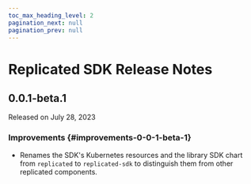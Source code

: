 ```yaml
---
toc_max_heading_level: 2
pagination_next: null
pagination_prev: null
---
```


# Replicated SDK Release Notes

<!--RELEASE_NOTES_PLACEHOLDER-->

## 0.0.1-beta.1

Released on July 28, 2023

### Improvements {#improvements-0-0-1-beta-1}
* Renames the SDK's Kubernetes resources and the library SDK chart from `replicated` to `replicated-sdk` to distinguish them from other replicated components.
